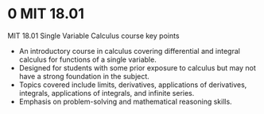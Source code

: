 # 0 MIT 18.01

MIT 18.01 Single Variable Calculus course key points

* An introductory course in calculus covering differential and integral calculus for functions of a single variable.
* Designed for students with some prior exposure to calculus but may not have a strong foundation in the subject.
* Topics covered include limits, derivatives, applications of derivatives, integrals, applications of integrals, and infinite series.
* Emphasis on problem-solving and mathematical reasoning skills.







